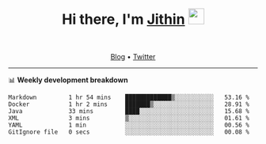 <h1 align="center">Hi there, I'm <a href="https://jithset.github.io/" target="_blank">Jithin</a> <img
src="https://github.com/blackcater/blackcater/raw/main/images/Hi.gif" height="32" /></h1>

<br />

<p align="center">
  <a href="https://jithset.github.io">Blog</a> •
  <a href="https://twitter.com/jithset">Twitter</a>
</p>

---

📊 **Weekly development breakdown**

<!--START_SECTION:waka-->

```text
Markdown         1 hr 54 mins    █████████████▒░░░░░░░░░░░   53.16 %
Docker           1 hr 2 mins     ███████▒░░░░░░░░░░░░░░░░░   28.91 %
Java             33 mins         ████░░░░░░░░░░░░░░░░░░░░░   15.68 %
XML              3 mins          ▒░░░░░░░░░░░░░░░░░░░░░░░░   01.61 %
YAML             1 min           ░░░░░░░░░░░░░░░░░░░░░░░░░   00.56 %
GitIgnore file   0 secs          ░░░░░░░░░░░░░░░░░░░░░░░░░   00.08 %
```

<!--END_SECTION:waka-->

